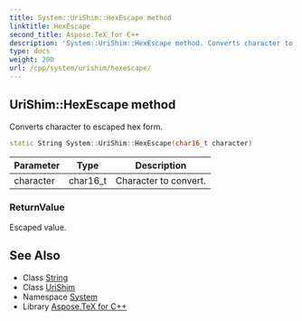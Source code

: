 ```yaml
---
title: System::UriShim::HexEscape method
linktitle: HexEscape
second_title: Aspose.TeX for C++
description: 'System::UriShim::HexEscape method. Converts character to escaped hex form in C++.'
type: docs
weight: 200
url: /cpp/system/urishim/hexescape/
---
```

## UriShim::HexEscape method


Converts character to escaped hex form.

```cpp
static String System::UriShim::HexEscape(char16_t character)
```


| Parameter | Type | Description |
| --- | --- | --- |
| character | char16_t | Character to convert. |

### ReturnValue

Escaped value.

## See Also

* Class [String](../../string/)
* Class [UriShim](../)
* Namespace [System](../../)
* Library [Aspose.TeX for C++](../../../)
